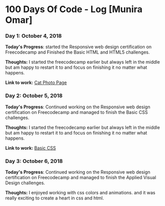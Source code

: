 # 100 Days Of Code - Log [Munira Omar]

### Day 1: October 4, 2018 

**Today's Progress**: started the Responsive web design certification on Freecodecamp and Finished the Basic HTML and HTML5 challenges.

**Thoughts:** I started the freecodecamp earlier but always left in the middle but am happy to restart it to and focus on finishing it no matter what happens.

**Link to work:** [Cat Photo Page](https://github.com/munniomer/my-100-days-of-code-challenges/tree/master/Day%201%20Challenge/HTML)

### Day 2: October 5, 2018 

**Today's Progress**: Continued working on the Responsive web design certification on Freecodecamp and managed to finish the Basic CSS challenges.

**Thoughts:** I started the freecodecamp earlier but always left in the middle but am happy to restart it to and focus on finishing it no matter what happens.

**Link to work:** [Basic CSS](https://learn.freecodecamp.org/responsive-web-design/basic-css/use-a-media-query-to-change-a-variable)

### Day 3: October 6, 2018 

**Today's Progress**: Continued working on the Responsive web design certification on Freecodecamp and managed to finish the Applied Visual Design challenges.

**Thoughts:** I enjoyed working with css colors and animations. and it was really exciting to create a heart in css and html.

